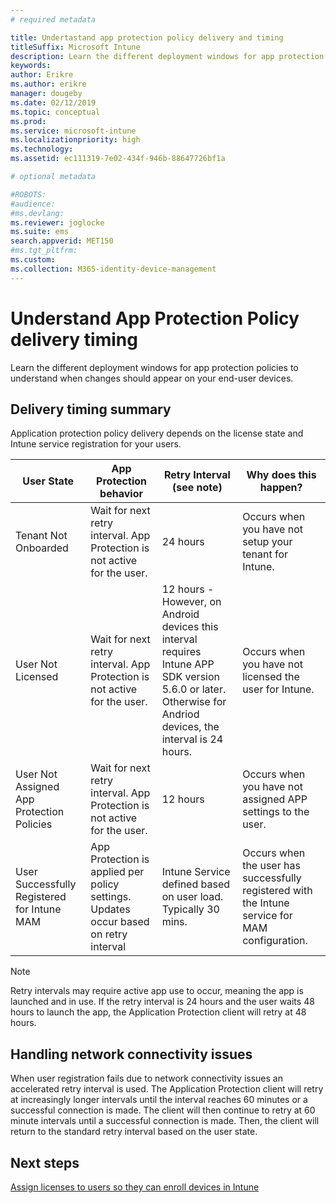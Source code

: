 ```yaml
---
# required metadata

title: Undertastand app protection policy delivery and timing
titleSuffix: Microsoft Intune
description: Learn the different deployment windows for app protection policies to understand when changes should appear on your end user devices.
keywords:
author: Erikre
ms.author: erikre
manager: dougeby
ms.date: 02/12/2019
ms.topic: conceptual
ms.prod:
ms.service: microsoft-intune
ms.localizationpriority: high
ms.technology:
ms.assetid: ec111319-7e02-434f-946b-88647726bf1a

# optional metadata

#ROBOTS:
#audience:
#ms.devlang:
ms.reviewer: joglocke
ms.suite: ems
search.appverid: MET150
#ms.tgt_pltfrm:
ms.custom: 
ms.collection: M365-identity-device-management
---
```


# Understand App Protection Policy delivery timing

Learn the different deployment windows for app protection policies to understand when changes should appear on your end-user devices.

## Delivery timing summary

Application protection policy delivery depends on the license state and Intune service registration for your users.  

|    User State    |    App Protection behavior     |    Retry Interval  (see note)    |    Why does this happen?    |
|-----------------------------------------------------|-------------------------------------------------------------------------------------------------|--------------------------------------------------------------------------------------|-----------------------------------------------------------------------------------------------------------|
|    Tenant Not   Onboarded    |    Wait for   next retry interval.  App Protection is   not active for the user.    |    24   hours    |    Occurs   when you have not setup your tenant for Intune.    |
|    User Not   Licensed     |    Wait for next   retry interval.  App Protection is not active   for the user.     |    12 hours - However, on Android devices this interval requires Intune APP SDK version 5.6.0 or later. Otherwise for Andriod devices, the interval is 24 hours.   |    Occurs when you   have not licensed the user for Intune.    |
|    User Not   Assigned App Protection Policies    |    Wait for   next retry interval.  App Protection is   not active for the user.    |    12 hours        |    Occurs when you   have not assigned APP settings to the user.    |
|    User   Successfully Registered for Intune MAM    |    App   Protection is applied per policy settings.    Updates occur based on retry interval    |    Intune   Service defined based on user load.    Typically 30 mins.     |    Occurs when   the user has successfully registered with the Intune service for MAM   configuration.    |

> [!NOTE]
> Retry intervals may require active app use to occur, meaning the app is launched and in use.  If the retry interval is 24 hours and the user waits 48 hours to launch the app, the Application Protection client will retry at 48 hours.

## Handling network connectivity issues

When user registration fails due to network connectivity issues an accelerated retry interval is used.  The Application Protection client will retry at increasingly longer intervals until the interval reaches 60 minutes or a successful connection is made.  The client will then continue to retry at 60 minute intervals until a successful connection is made. Then, the client will return to the standard retry interval based on the user state.

## Next steps

[Assign licenses to users so they can enroll devices in Intune](licenses-assign.md)

